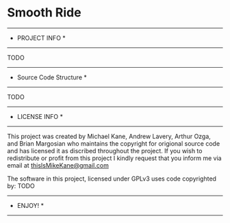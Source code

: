 Smooth Ride
===========

****************
* PROJECT INFO *
****************
TODO

*************************
* Source Code Structure *
*************************
TODO

****************
* LICENSE INFO *
****************
This project was created by Michael Kane, Andrew Lavery, Arthur Ozga, and 
Brian Margosian who maintains the copyright for origional source code and has 
licensed it as discribed throughout the project. If you wish to redistribute or 
profit from this project I kindly request that you inform me via email at 
thisIsMikeKane@gmail.com

The software in this project, licensed under GPLv3 uses code copyrighted by:
TODO

**********	
* ENJOY! *
**********